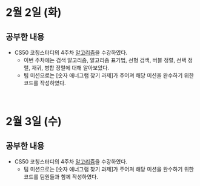 # 2월 2일 (화)
## 공부한 내용
- CS50 코칭스터디의 4주차 [알고리즘](https://www.boostcourse.org/cs112/joinLectures/41488)을 수강하였다.
  - 이번 주차에는 검색 알고리즘, 알고리즘 표기법, 선형 검색, 버블 정렬, 선택 정렬, 재귀, 병합 정렬에 대해 알아보았다.
  - 팀 미션으로는 [숫자 애너그램 찾기 과제]가 주어져 해당 미션을 완수하기 위한 코드를 작성하였다.

<br />

# 2월 3일 (수)
## 공부한 내용 
- CS50 코칭스터디의 4주차 [알고리즘](https://www.boostcourse.org/cs112/joinLectures/41488)을 수강하였다.
  - 팀 미션으로는 [숫자 애너그램 찾기 과제]가 주어져 해당 미션을 완수하기 위한 코드를 팀원들과 함께 작성하였다.
